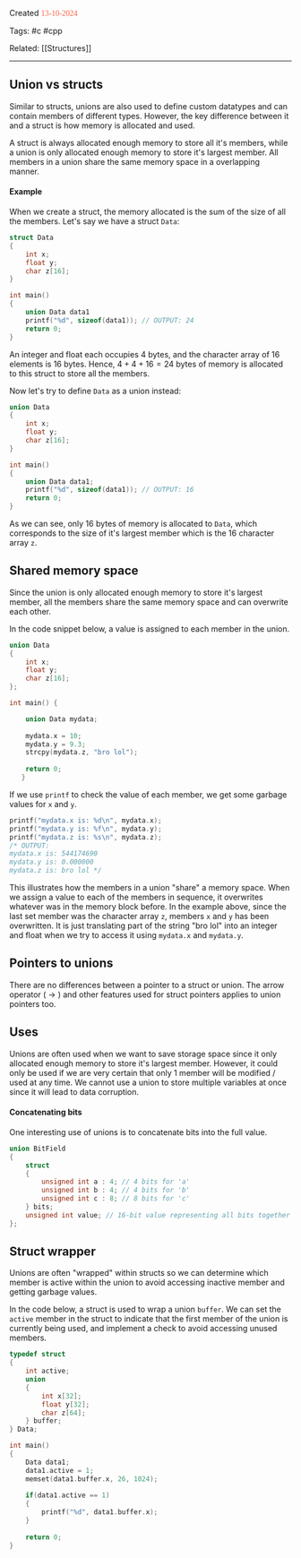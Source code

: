 
Created <font style="color:tomato; font-family:Consolas;">13-10-2024</font>

Tags: #c #cpp 

Related: [[Structures]]

****

## Union vs structs

Similar to structs, unions are also used to define custom datatypes and can contain members of different types. However, the key difference between it and a struct is how memory is allocated and used.

A struct is always allocated enough memory to store all it's members, while a union is only allocated enough memory to store it's largest member. All members in a union share the same memory space in a overlapping manner.

#### Example

When we create a struct, the memory allocated is the sum of the size of all the members. Let's say we have a struct `Data`:

````c
struct Data
{
	int x;
	float y;
	char z[16];
}

int main()
{
	union Data data1
	printf("%d", sizeof(data1)); // OUTPUT: 24
	return 0;
}
````

An integer and float each occupies 4 bytes, and the character array of 16 elements is 16 bytes. Hence, $4+4+16=24$  bytes of memory is allocated to this struct to store all the members.

Now let's try to define `Data` as a union instead:

````c
union Data
{
	int x;
	float y;
	char z[16];
}

int main()
{
	union Data data1;
	printf("%d", sizeof(data1)); // OUTPUT: 16
	return 0;
}
````

As we can see, only 16 bytes of memory is allocated to `Data`, which corresponds to the size of it's largest member which is the 16 character array `z`.


## Shared memory space

Since the union is only allocated enough memory to store it's largest member, all the members share the same memory space and can overwrite each other.

In the code snippet below, a value is assigned to each member in the union.

````c
union Data
{
    int x;
    float y;
    char z[16];
};

int main() {

    union Data mydata;
    
    mydata.x = 10;
    mydata.y = 9.3;
    strcpy(mydata.z, "bro lol");
    
    return 0;
   }
````

If we use `printf` to check the value of each member, we get some garbage values for `x` and `y`.

````c
printf("mydata.x is: %d\n", mydata.x);
printf("mydata.y is: %f\n", mydata.y);
printf("mydata.z is: %s\n", mydata.z);
/* OUTPUT:
mydata.x is: 544174690
mydata.y is: 0.000000
mydata.z is: bro lol */
````

This illustrates how the members in a union "share" a memory space. When we assign a value to each of the members in sequence, it overwrites whatever was in the memory block before. In the example above, since the last set member was the character array `z`, members `x` and `y` has been overwritten. It is just translating part of the string "bro lol" into an integer and float when we try to access it using `mydata.x` and `mydata.y`.


## Pointers to unions

There are no differences between a pointer to a struct or union. The arrow operator ( -> ) and other features used for struct pointers applies to union pointers too.


## Uses

Unions are often used when we want to save storage space since it only allocated enough memory to store it's largest member. However, it could only be used if we are very certain that only 1 member will be modified / used at any time. We cannot use a union to store multiple variables at once since it will lead to data corruption.

#### Concatenating bits

One interesting use of unions is to concatenate bits into the full value.

````c
union BitField 
{ 
	struct 
	{ 
		unsigned int a : 4; // 4 bits for 'a' 
		unsigned int b : 4; // 4 bits for 'b' 
		unsigned int c : 8; // 8 bits for 'c' 
	} bits; 
	unsigned int value; // 16-bit value representing all bits together 
};
````


## Struct wrapper

Unions are often "wrapped" within structs so we can determine which member is active within the union to avoid accessing inactive member and getting garbage values.

In the code below, a struct is used to wrap a union `buffer`. We can set the `active` member in the struct to indicate that the first member of the union is currently being used, and implement a check to avoid accessing unused members.

````c
typedef struct
{
	int active;
	union
	{
		int x[32];
		float y[32];
		char z[64];
	} buffer;
} Data;

int main()
{
	Data data1;
	data1.active = 1;
	memset(data1.buffer.x, 26, 1024);
	
	if(data1.active == 1)
	{
		printf("%d", data1.buffer.x);
	}
	
	return 0;
}
````
